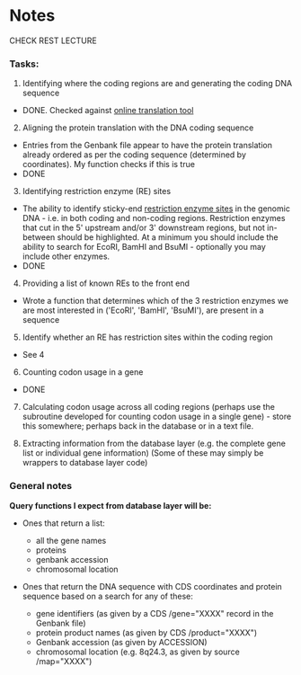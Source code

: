 Notes
====

CHECK REST LECTURE

### Tasks:

1. Identifying where the coding regions are and generating the coding DNA sequence

  - DONE. Checked against [online translation tool](https://web.expasy.org/translate/)

2. Aligning the protein translation with the DNA coding sequence

  - Entries from the Genbank file appear to have the protein translation already ordered as per the coding sequence (determined by coordinates). My function checks if this is true
  - DONE

3. Identifying restriction enzyme (RE) sites

  - The ability to identify sticky-end [restriction enzyme sites](https://en.wikipedia.org/wiki/List_of_restriction_enzyme_cutting_sites:_E%E2%80%93F#Whole_list_navigation) in the genomic DNA - i.e. in both coding and non-coding regions. Restriction enzymes that cut in the 5' upstream and/or 3' downstream regions, but not in-between should be highlighted. At a minimum you should include the ability to search for EcoRI, BamHI and BsuMI - optionally you may include other enzymes.
  - DONE

4. Providing a list of known REs to the front end

  - Wrote a function that determines which of the 3 restriction enzymes we are most interested in ('EcoRI', 'BamHI', 'BsuMI'), are present in a sequence

5. Identify whether an RE has restriction sites within the coding region

  - See 4

6. Counting codon usage in a gene

  - DONE

7. Calculating codon usage across all coding regions (perhaps use the subroutine developed for counting codon usage in a single gene) - store this somewhere; perhaps back in the database or in a text file.

8. Extracting information from the database layer (e.g. the complete gene list or individual gene information) (Some of these may simply be wrappers to database layer code)

### General notes

**Query functions I expect from database layer will be:**

- Ones that return a list:

  - all the gene names
  - proteins
  - genbank accession
  - chromosomal location

- Ones that return the DNA sequence with CDS coordinates and protein sequence based on a search for any of these:

  - gene identifiers (as given by a CDS /gene="XXXX" record in the Genbank file)
  - protein product names (as given by CDS /product="XXXX")
  - Genbank accession (as given by ACCESSION)
  - chromosomal location (e.g. 8q24.3, as given by source /map="XXXX")

